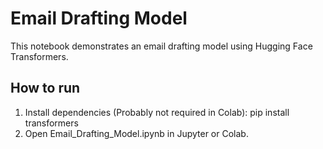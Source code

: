 # Email Drafting Model

This notebook demonstrates an email drafting model using Hugging Face Transformers.

## How to run
1. Install dependencies (Probably not required in Colab):
   pip install transformers
2. Open Email_Drafting_Model.ipynb in Jupyter or Colab.

